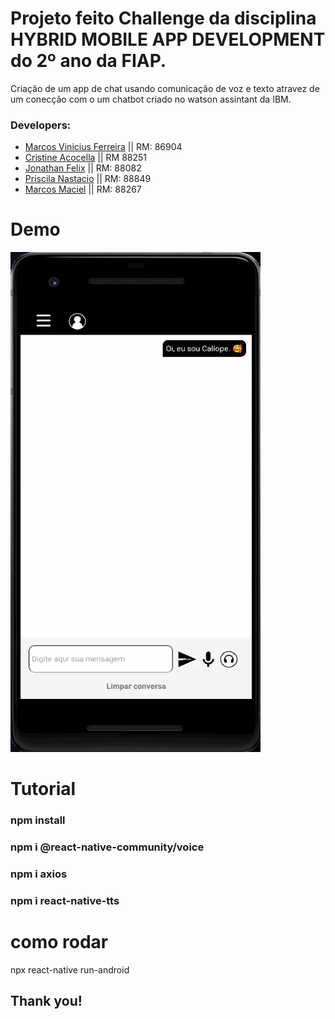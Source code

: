 # Projeto feito Challenge da disciplina HYBRID MOBILE APP DEVELOPMENT do 2º ano da FIAP.

Criação de um app de chat usando comunicação de voz e texto atravez de um conecção com o um chatbot criado no watson assintant da IBM.

### Developers: 
* [Marcos Vinicius Ferreira](https://github.com/marcosnaofazisso) || RM: 86904
* [Cristine Acocella](https://github.com/cristineacocella) || RM 88251
* [Jonathan Felix](https://github.com/jhowfelix) || RM: 88082
* [Priscila Nastacio](https://github.com/PriscilaNastacio) || RM: 88849
* [Marcos Maciel](https://github.com/Marcos26-tech) || RM: 88267

# Demo
<img src="/demo/demo.caliope.gif" height="800" width="400">

# Tutorial
### npm install

### npm i @react-native-community/voice

### npm i axios
### npm i react-native-tts

# como rodar
npx react-native run-android

## Thank you!

